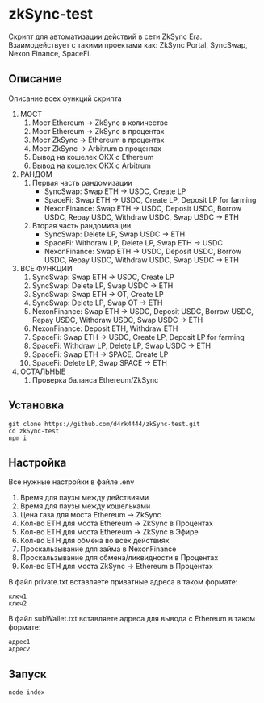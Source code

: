 # zkSync-test
Скрипт для автоматизации действий в сети ZkSync Era. Взаимодействует с такими проектами как: ZkSync Portal, SyncSwap, Nexon Finance, SpaceFi.    

## Описание
Описание всех функций скрипта      

1. МОСТ     
    1. Мост Ethereum -> ZkSync в количестве     
    2. Мост Ethereum -> ZkSync в процентах      
    3. Мост ZkSync -> Ethereum в процентах      
    4. Мост ZkSync -> Arbitrum в процентах      
    5. Вывод на кошелек OKX c Ethereum    
    6. Вывод на кошелек OKX c Arbitrum     
2. РАНДОМ       
    1. Первая часть рандомизации    
        - SyncSwap: Swap ETH -> USDC, Create LP     
        - SpaceFi: Swap ETH -> USDC, Create LP, Deposit LP for farming      
        - NexonFinance: Swap ETH -> USDC, Deposit USDC, Borrow USDC, Repay USDC, Withdraw USDC, Swap USDC -> ETH     
    2. Вторая часть рандомизации    
        - SyncSwap: Delete LP, Swap USDC -> ETH     
        - SpaceFi: Withdraw LP, Delete LP, Swap ETH -> USDC     
        - NexonFinance: Swap ETH -> USDC, Deposit USDC, Borrow USDC, Repay USDC, Withdraw USDC, Swap USDC -> ETH     
3. ВСЕ ФУНКЦИИ      
    1. SyncSwap: Swap ETH -> USDC, Create LP    
    2. SyncSwap: Delete LP, Swap USDC -> ETH    
    3. SyncSwap: Swap ETH -> OT, Create LP    
    4. SyncSwap: Delete LP, Swap OT -> ETH    
    5. NexonFinance: Swap ETH -> USDC, Deposit USDC, Borrow USDC, Repay USDC, Withdraw USDC, Swap USDC -> ETH    
    6. NexonFinance: Deposit ETH, Withdraw ETH      
    7. SpaceFi: Swap ETH -> USDC, Create LP, Deposit LP for farming     
    8. SpaceFi: Withdraw LP, Delete LP, Swap USDC -> ETH    
    9. SpaceFi: Swap ETH -> SPACE, Create LP     
    10. SpaceFi: Delete LP, Swap SPACE -> ETH    
4. ОСТАЛЬНЫЕ
    1. Проверка баланса Ethereum/ZkSync
    
## Установка
```
git clone https://github.com/d4rk4444/zkSync-test.git
cd zkSync-test
npm i
```

## Настройка
Все нужные настройки в файле .env    
    
1. Время для паузы между действиями          
2. Время для паузы между кошельками     
3. Цена газа для моста Ethereum -> ZkSync   
4. Кол-во ETH для моста Ethereum -> ZkSync в Процентах  
5. Кол-во ETH для моста Ethereum -> ZkSync в Эфире  
6. Кол-во ETH для обмена во всех действиях  
7. Проскальзывание для займа в NexonFinance 
8. Проскальзывание для обмена/ликвидности в Процентах   
9. Кол-во ETH для моста ZkSync -> Ethereum в Процентах  

В файл private.txt вставляете приватные адреса в таком формате:     
```
ключ1
ключ2
```

В файл subWallet.txt вставляете адреса для вывода с Ethereum в таком формате:      
```
адрес1
адрес2
```
    
## Запуск
```
node index
```